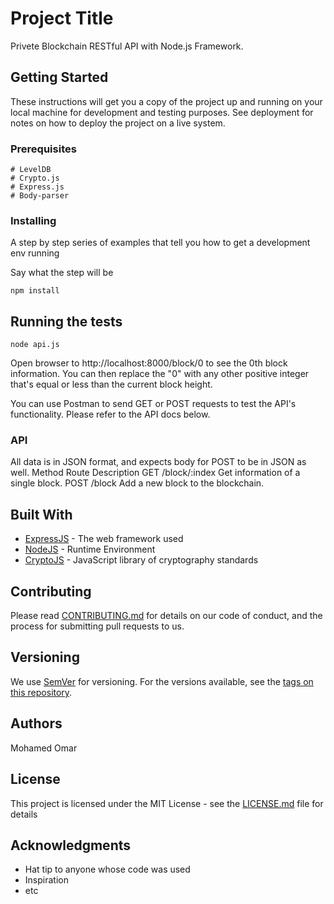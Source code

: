 # Project Title

Privete Blockchain RESTful API with Node.js Framework.

## Getting Started

These instructions will get you a copy of the project up and running on your local machine for development and testing purposes. See deployment for notes on how to deploy the project on a live system.

### Prerequisites

```
# LevelDB
# Crypto.js
# Express.js
# Body-parser
```

### Installing

A step by step series of examples that tell you how to get a development env running

Say what the step will be

```
npm install
```

## Running the tests

```
node api.js
```

Open browser to http://localhost:8000/block/0 to see the 0th block information. You can then replace the "0" with any other positive integer that's equal or less than the current block height.

You can use Postman to send GET or POST requests to test the API's functionality. Please refer to the API docs below.

### API

All data is in JSON format, and expects body for POST to be in JSON as well.
Method Route Description
GET /block/:index Get information of a single block.
POST /block Add a new block to the blockchain.

## Built With

- [ExpressJS](https://github.com/expressjs/express) - The web framework used
- [NodeJS](https://nodejs.org/en/) - Runtime Environment
- [CryptoJS](https://github.com/brix/crypto-js) - JavaScript library of cryptography standards

## Contributing

Please read [CONTRIBUTING.md](https://gist.github.com/PurpleBooth/b24679402957c63ec426) for details on our code of conduct, and the process for submitting pull requests to us.

## Versioning

We use [SemVer](http://semver.org/) for versioning. For the versions available, see the [tags on this repository](https://github.com/your/project/tags).

## Authors

Mohamed Omar

## License

This project is licensed under the MIT License - see the [LICENSE.md](LICENSE.md) file for details

## Acknowledgments

- Hat tip to anyone whose code was used
- Inspiration
- etc
